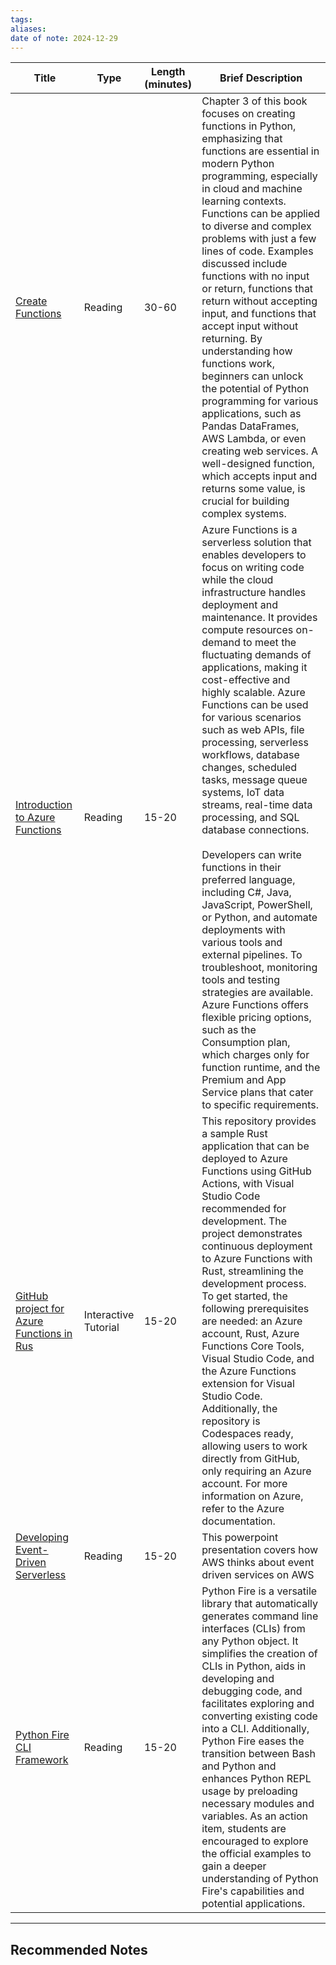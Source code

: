 ```yaml
---
tags: 
aliases: 
date of note: 2024-12-29
---
```

|Title|Type|Length (minutes)|Brief Description|
|---|---|---|---|
|[Create Functions](https://paiml.com/docs/home/books/minimal-python/chapter03-create-functions/)|Reading|30-60|Chapter 3 of this book focuses on creating functions in Python, emphasizing that functions are essential in modern Python programming, especially in cloud and machine learning contexts. Functions can be applied to diverse and complex problems with just a few lines of code. Examples discussed include functions with no input or return, functions that return without accepting input, and functions that accept input without returning. By understanding how functions work, beginners can unlock the potential of Python programming for various applications, such as Pandas DataFrames, AWS Lambda, or even creating web services. A well-designed function, which accepts input and returns some value, is crucial for building complex systems.|
|[Introduction to Azure Functions](https://learn.microsoft.com/en-us/azure/azure-functions/functions-overview)|Reading|15-20|Azure Functions is a serverless solution that enables developers to focus on writing code while the cloud infrastructure handles deployment and maintenance. It provides compute resources on-demand to meet the fluctuating demands of applications, making it cost-effective and highly scalable. Azure Functions can be used for various scenarios such as web APIs, file processing, serverless workflows, database changes, scheduled tasks, message queue systems, IoT data streams, real-time data processing, and SQL database connections.<br><br>Developers can write functions in their preferred language, including C#, Java, JavaScript, PowerShell, or Python, and automate deployments with various tools and external pipelines. To troubleshoot, monitoring tools and testing strategies are available. Azure Functions offers flexible pricing options, such as the Consumption plan, which charges only for function runtime, and the Premium and App Service plans that cater to specific requirements.|
|[GitHub project for Azure Functions in Rus](https://github.com/alfredodeza/rust-azure-function)|Interactive Tutorial|15-20|This repository provides a sample Rust application that can be deployed to Azure Functions using GitHub Actions, with Visual Studio Code recommended for development. The project demonstrates continuous deployment to Azure Functions with Rust, streamlining the development process. To get started, the following prerequisites are needed: an Azure account, Rust, Azure Functions Core Tools, Visual Studio Code, and the Azure Functions extension for Visual Studio Code. Additionally, the repository is Codespaces ready, allowing users to work directly from GitHub, only requiring an Azure account. For more information on Azure, refer to the Azure documentation.|
|[Developing Event-Driven Serverless](https://docs.google.com/presentation/d/1lAa88cZrYjrC1cnj-rwgiintsK9HO16R/edit#slide=id.p1)|Reading|15-20|This powerpoint presentation covers how AWS thinks about event driven services on AWS|
|[Python Fire CLI Framework](https://github.com/google/python-fire)|Reading|15-20|Python Fire is a versatile library that automatically generates command line interfaces (CLIs) from any Python object. It simplifies the creation of CLIs in Python, aids in developing and debugging code, and facilitates exploring and converting existing code into a CLI. Additionally, Python Fire eases the transition between Bash and Python and enhances Python REPL usage by preloading necessary modules and variables. As an action item, students are encouraged to explore the official examples to gain a deeper understanding of Python Fire's capabilities and potential applications.|







-----------
##  Recommended Notes